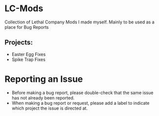 # LC-Mods
Collection of Lethal Company Mods I made myself. Mainly to be used as a place for Bug Reports

## Projects:
- Easter Egg Fixes
- Spike Trap Fixes

# Reporting an Issue
- Before making a bug report, please double-check that the same issue has not already been reported.
- When making a bug report or request, please add a label to indicate which project the issue is directed at.
